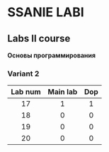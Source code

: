 # SSANIE LABI
## Labs II course  
**Основы программирования**  
### Variant 2  

| Lab num | Main lab | Dop |
| :--: |:-:| :-:|
| 17 | 1 | 1 |
| 18 | 0 | 0 |
| 19 | 0 | 0 |
| 20 | 0 | 0 |
